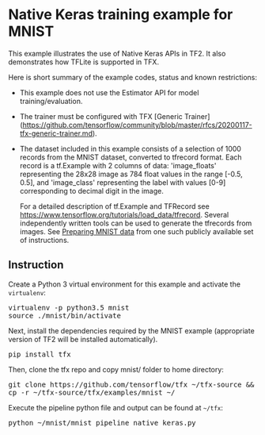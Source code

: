# Native Keras training example for MNIST

This example illustrates the use of Native Keras APIs in TF2. It also demonstrates how TFLite is supported in TFX.

Here is short summary of the example codes, status and known restrictions:

*   This example does not use the Estimator API for model training/evaluation.

*   The trainer must be configured with TFX [Generic Trainer]
    (https://github.com/tensorflow/community/blob/master/rfcs/20200117-tfx-generic-trainer.md).

*   The dataset included in this example consists of a selection of 1000 records
    from the MNIST dataset, converted to tfrecord format. Each record is
    a tf.Example with 2 columns of data: 'image_floats' representing
    the 28x28 image as 784 float values in the range [-0.5, 0.5], and
    'image_class' representing the label with values [0-9] corresponding to
    decimal digit in the image.

    For a detailed description of tf.Example and TFRecord see
    https://www.tensorflow.org/tutorials/load_data/tfrecord. Several
    independently written tools can be used to generate the tfrecords from
    images. See [Preparing MNIST
    data](https://docs.databricks.com/_static/notebooks/deep-learning/mnist-tensorflow-to-tfrecords.html)
    from one such publicly available set of instructions.

## Instruction

Create a Python 3 virtual environment for this example and activate the
`virtualenv`:

<pre class="devsite-terminal devsite-click-to-copy">
virtualenv -p python3.5 mnist
source ./mnist/bin/activate
</pre>

Next, install the dependencies required by the MNIST example (appropriate
version of TF2 will be installed automatically).

<pre class="devsite-terminal devsite-click-to-copy">
pip install tfx
</pre>

Then, clone the tfx repo and copy mnist/ folder to home directory:

<pre class="devsite-terminal devsite-click-to-copy">
git clone https://github.com/tensorflow/tfx ~/tfx-source && pushd ~/tfx-source
cp -r ~/tfx-source/tfx/examples/mnist ~/
</pre>

Execute the pipeline python file and output can be found at `~/tfx`:

<pre class="devsite-terminal devsite-click-to-copy">
python ~/mnist/mnist_pipeline_native_keras.py
</pre>

